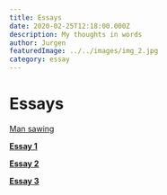 ```yaml
---
title: Essays
date: 2020-02-25T12:18:00.000Z
description: My thoughts in words
author: Jurgen
featuredImage: ../../images/img_2.jpg
category: essay
---
```


# Essays

[Man sawing](../../images/img_1.jpg)

[**Essay 1**](/essay1) 

[**Essay 2**](/essay2)  

[**Essay 3**](/essay3)  
